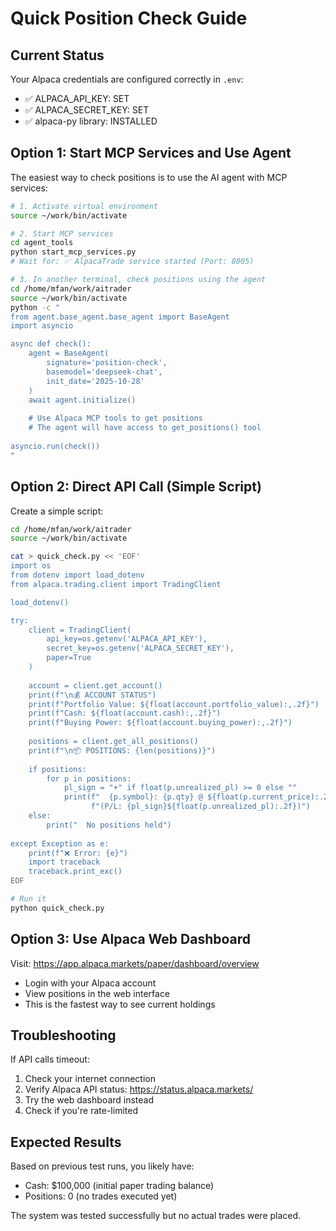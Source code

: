 # Quick Position Check Guide

## Current Status

Your Alpaca credentials are configured correctly in `.env`:
- ✅ ALPACA_API_KEY: SET
- ✅ ALPACA_SECRET_KEY: SET  
- ✅ alpaca-py library: INSTALLED

## Option 1: Start MCP Services and Use Agent

The easiest way to check positions is to use the AI agent with MCP services:

```bash
# 1. Activate virtual environment
source ~/work/bin/activate

# 2. Start MCP services
cd agent_tools
python start_mcp_services.py
# Wait for: ✅ AlpacaTrade service started (Port: 8005)

# 3. In another terminal, check positions using the agent
cd /home/mfan/work/aitrader
source ~/work/bin/activate
python -c "
from agent.base_agent.base_agent import BaseAgent
import asyncio

async def check():
    agent = BaseAgent(
        signature='position-check',
        basemodel='deepseek-chat',
        init_date='2025-10-28'
    )
    await agent.initialize()
    
    # Use Alpaca MCP tools to get positions
    # The agent will have access to get_positions() tool
    
asyncio.run(check())
"
```

## Option 2: Direct API Call (Simple Script)

Create a simple script:

```bash
cd /home/mfan/work/aitrader
source ~/work/bin/activate

cat > quick_check.py << 'EOF'
import os
from dotenv import load_dotenv
from alpaca.trading.client import TradingClient

load_dotenv()

try:
    client = TradingClient(
        api_key=os.getenv('ALPACA_API_KEY'),
        secret_key=os.getenv('ALPACA_SECRET_KEY'),
        paper=True
    )
    
    account = client.get_account()
    print(f"\n💰 ACCOUNT STATUS")
    print(f"Portfolio Value: ${float(account.portfolio_value):,.2f}")
    print(f"Cash: ${float(account.cash):,.2f}")
    print(f"Buying Power: ${float(account.buying_power):,.2f}")
    
    positions = client.get_all_positions()
    print(f"\n📦 POSITIONS: {len(positions)}")
    
    if positions:
        for p in positions:
            pl_sign = "+" if float(p.unrealized_pl) >= 0 else ""
            print(f"  {p.symbol}: {p.qty} @ ${float(p.current_price):.2f} "
                  f"(P/L: {pl_sign}${float(p.unrealized_pl):.2f})")
    else:
        print("  No positions held")
        
except Exception as e:
    print(f"❌ Error: {e}")
    import traceback
    traceback.print_exc()
EOF

# Run it
python quick_check.py
```

## Option 3: Use Alpaca Web Dashboard

Visit: https://app.alpaca.markets/paper/dashboard/overview

- Login with your Alpaca account
- View positions in the web interface
- This is the fastest way to see current holdings

## Troubleshooting

If API calls timeout:
1. Check your internet connection
2. Verify Alpaca API status: https://status.alpaca.markets/
3. Try the web dashboard instead
4. Check if you're rate-limited

## Expected Results

Based on previous test runs, you likely have:
- Cash: $100,000 (initial paper trading balance)
- Positions: 0 (no trades executed yet)

The system was tested successfully but no actual trades were placed.
